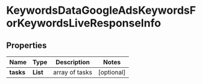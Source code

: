 # KeywordsDataGoogleAdsKeywordsForKeywordsLiveResponseInfo


## Properties

| Name | Type | Description | Notes |
|------------ | ------------- | ------------- | -------------|
**tasks** | **List<KeywordsDataGoogleAdsKeywordsForKeywordsLiveTaskInfo>** | array of tasks |[optional]|